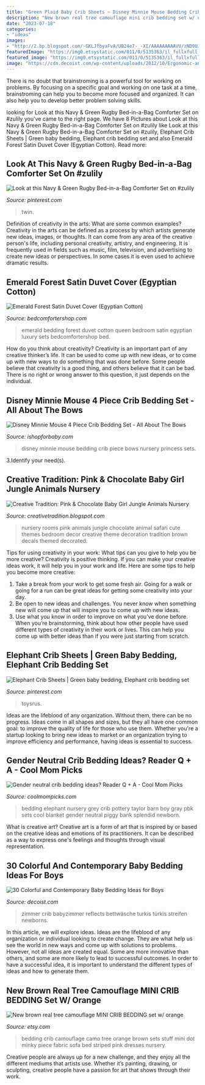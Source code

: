 ```yaml
---
title: "Green Plaid Baby Crib Sheets ~ Disney Minnie Mouse Bedding Crib Piece Bows Nursery Princess Sets"
description: "New brown real tree camouflage mini crib bedding set w/ orange"
date: "2023-07-18"
categories:
- "ideas"
images:
- "http://2.bp.blogspot.com/-GKLJfbyaFvA/UB24e7-_-XI/AAAAAAAAAVU/zND9UJNI_F0/s1600/mia_nursery2.jpg"
featuredImage: "https://img0.etsystatic.com/011/0/5135363/il_fullxfull.415490580_24kd.jpg"
featured_image: "https://img0.etsystatic.com/011/0/5135363/il_fullxfull.415490580_24kd.jpg"
image: "https://cdn.decoist.com/wp-content/uploads/2012/10/Ergonomic-and-regal-baby-boy-bedding-set-that-reflects-plenty-of-class.jpg"
---
```



There is no doubt that brainstroming is a powerful tool for working on problems. By focusing on a specific goal and working on one task at a time, brainstroming can help you to become more focused and organized. It can also help you to develop better problem solving skills.

	

		
looking for Look at this Navy &amp; Green Rugby Bed-in-a-Bag Comforter Set on #zulily you've came to the right page. We have 8 Pictures about Look at this Navy &amp; Green Rugby Bed-in-a-Bag Comforter Set on #zulily like Look at this Navy &amp; Green Rugby Bed-in-a-Bag Comforter Set on #zulily, Elephant Crib Sheets | Green baby bedding, Elephant crib bedding set and also Emerald Forest Satin Duvet Cover (Egyptian Cotton). Read more:
		
    
## Look At This Navy &amp; Green Rugby Bed-in-a-Bag Comforter Set On #zulily

<img loading=lazy src="https://i.pinimg.com/originals/9a/4d/38/9a4d386c557113a1ba0a5ea36ca7c8ce.jpg" onerror="this.onerror=null;this.src='https://tse4.mm.bing.net/th?id=OIP.bqkIzUTKiHFqRPEzhDe-9QHaI5&amp;pid=15.1';" alt="Look at this Navy &amp; Green Rugby Bed-in-a-Bag Comforter Set on #zulily">

_Source: pinterest.com_

>twin. 

	

Definition of creativity in the arts: What are some common examples?
Creativity in the arts can be defined as a process by which artists generate new ideas, images, or thoughts. It can come from any area of the creative person's life, including personal creativity, artistry, and engineering. It is frequently used in fields such as music, film, television, and advertising to create new ideas or perspectives. In some cases it is even used to achieve dramatic results.

    
## Emerald Forest Satin Duvet Cover (Egyptian Cotton)

<img loading=lazy src="https://bedcomfortershop.com/wp-content/uploads/2019/11/21329-99497c.jpg" onerror="this.onerror=null;this.src='https://tse1.mm.bing.net/th?id=OIP.dj13jNYDFFfO8bAwy7uVkQHaHa&amp;pid=15.1';" alt="Emerald Forest Satin Duvet Cover (Egyptian Cotton)">

_Source: bedcomfortershop.com_

>emerald bedding forest duvet cotton queen bedroom satin egyptian luxury sets bedcomfortershop bed. 

	

How do you think about creativity?
Creativity is an important part of any creative thinker’s life. It can be used to come up with new ideas, or to come up with new ways to do something that was done before. Some people believe that creativity is a good thing, and others believe that it can be bad. There is no right or wrong answer to this question, it just depends on the individual.

    
## Disney Minnie Mouse 4 Piece Crib Bedding Set - All About The Bows

<img loading=lazy src="https://sep.yimg.com/ay/yhst-93340356266758/out-of-stock-disney-princess-once-upon-a-time-4-piece-baby-crib-bedding-set-4.gif" onerror="this.onerror=null;this.src='https://tse1.mm.bing.net/th?id=OIP.FWo_yDumai9YTdSb9FSN4gHaJK&amp;pid=15.1';" alt="Disney Minnie Mouse 4 Piece Crib Bedding Set - All About The Bows">

_Source: ishopforbaby.com_

>disney minnie mouse bedding crib piece bows nursery princess sets. 

	

3.Identify your need(s).

    
## Creative Tradition: Pink &amp; Chocolate Baby Girl Jungle Animals Nursery

<img loading=lazy src="http://2.bp.blogspot.com/-GKLJfbyaFvA/UB24e7-_-XI/AAAAAAAAAVU/zND9UJNI_F0/s1600/mia_nursery2.jpg" onerror="this.onerror=null;this.src='https://tse4.mm.bing.net/th?id=OIP.jMEC1tt7mtv5X74niD7RewHaFj&amp;pid=15.1';" alt="Creative Tradition: Pink &amp; Chocolate Baby Girl Jungle Animals Nursery">

_Source: creativetradition.blogspot.com_

>nursery rooms pink animals jungle chocolate animal safari cute themes bedroom decor creative theme decoration tradition brown decals themed decorated. 

	

Tips for using creativity in your work: What tips can you give to help you be more creative?
Creativity is positive thinking. If you can make your creative ideas work, it will help you in your work and life. Here are some tips to help you become more creative: 
1. Take a break from your work to get some fresh air. Going for a walk or going for a run can be great ideas for getting some creativity into your day. 
2. Be open to new ideas and challenges. You never know when something new will come up that will inspire you to come up with new ideas. 
3. Use what you know in order to improve on what you’ve done before. When you’re brainstorming, think about how other people have used different types of creativity in their work or lives. This can help you come up with better ideas than if you were just starting from scratch. 

    
## Elephant Crib Sheets | Green Baby Bedding, Elephant Crib Bedding Set

<img loading=lazy src="https://i.pinimg.com/originals/c5/3a/f4/c53af48c296984958a4f032067a6242d.jpg" onerror="this.onerror=null;this.src='https://tse1.mm.bing.net/th?id=OIP.MrwcOIW3yx4oQG-kw3QK_wHaHa&amp;pid=15.1';" alt="Elephant Crib Sheets | Green baby bedding, Elephant crib bedding set">

_Source: pinterest.com_

>toysrus. 

	

Ideas are the lifeblood of any organization. Without them, there can be no progress. Ideas come in all shapes and sizes, but they all have one common goal: to improve the quality of life for those who use them. Whether you're a startup looking to bring new ideas to market or an organization trying to improve efficiency and performance, having ideas is essential to success.

    
## Gender Neutral Crib Bedding Ideas? Reader Q + A - Cool Mom Picks

<img loading=lazy src="https://coolmompicks.com/wp-content/uploads/2014/02/grey-elephant-bedding-pbk-cool-mom-picks.png" onerror="this.onerror=null;this.src='https://tse3.mm.bing.net/th?id=OIP.npAREGWz7WEe-V1u6XD4eQHaGj&amp;pid=15.1';" alt="Gender neutral crib bedding ideas? Reader Q + A - Cool Mom Picks">

_Source: coolmompicks.com_

>bedding elephant nursery grey crib pottery taylor barn boy gray pbk sets cool blanket gender neutral piggy bank splendid newborn. 

	

What is creative art?
Creative art is a form of art that is inspired by or based on the creative ideas and emotions of its practitioners. It can be described as a way to express one's feelings and thoughts through visual representation.

    
## 30 Colorful And Contemporary Baby Bedding Ideas For Boys

<img loading=lazy src="https://cdn.decoist.com/wp-content/uploads/2012/10/Ergonomic-and-regal-baby-boy-bedding-set-that-reflects-plenty-of-class.jpg" onerror="this.onerror=null;this.src='https://tse4.mm.bing.net/th?id=OIP.S34Vdi0Rw8w3dv5ALrDOegHaHz&amp;pid=15.1';" alt="30 Colorful and Contemporary Baby Bedding Ideas for Boys">

_Source: decoist.com_

>zimmer crib babyzimmer reflects bettwäsche turkis türkis streifen newborns. 

	

In this article, we will explore ideas. Ideas are the lifeblood of any organization or individual looking to create change. They are what help us see the world in new ways and come up with solutions to problems. However, not all ideas are created equal. Some are more innovative than others, and some are more likely to lead to successful outcomes. In order to have a successful idea, it is important to understand the different types of ideas and how to generate them.

    
## New Brown Real Tree Camouflage MINI CRIB BEDDING Set W/ Orange

<img loading=lazy src="https://img0.etsystatic.com/011/0/5135363/il_fullxfull.415490580_24kd.jpg" onerror="this.onerror=null;this.src='https://tse1.mm.bing.net/th?id=OIP.gL2VVr3nkaQfneNNvwmQ_QHaFj&amp;pid=15.1';" alt="New brown real tree camouflage MINI CRIB BEDDING set w/ orange">

_Source: etsy.com_

>bedding crib camouflage camo tree orange brown sets stuff mini dot minky piece fabric sofa bed striped pink dresses nursery. 

	

Creative people are always up for a new challenge, and they enjoy all the different mediums that artists use. Whether it’s painting, drawing, or sculpting, creative people have a passion for art that shows through their work.

